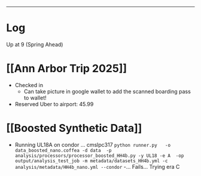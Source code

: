 


---

# Log

Up at 9 (Spring Ahead)

# [[Ann Arbor Trip 2025]]
- Checked in
	- Can take picture in google wallet to add the scanned boarding pass to wallet! 
- Reserved Uber to airport:  45.99


# [[Boosted Synthetic Data]]
- Running UL18A on condor ... cmslpc317
	`python runner.py   -o data_boosted_nano.coffea -d data  -p analysis/processors/processor_boosted_HH4b.py -y UL18 -e A  -op output/analysis_test_job -m metadata/datasets_HH4b.yml -c analysis/metadata/HH4b_nano.yml --condor`
-... Fails... Trying era C




